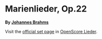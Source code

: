 
# Marienlieder, Op.22

__By [Johannes Brahms](..)__

Visit the [official set page] in [OpenScore Lieder].

[official set page]: https://musescore.com/openscore-lieder-corpus/sets/5577240
[OpenScore Lieder]: https://musescore.com/openscore-lieder-corpus
